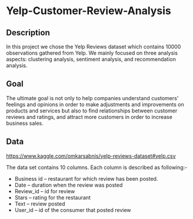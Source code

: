 # Yelp-Customer-Review-Analysis

## Description
In this project we chose the Yelp Reviews dataset which contains 10000 observations gathered from Yelp. We mainly focused on three analysis aspects: clustering analysis, sentiment analysis, and recommendation analysis. 

## Goal
The ultimate goal is not only to help companies understand customers’ feelings and opinions in order to make adjustments and improvements on products and services but also to find relationships between customer reviews and ratings, and attract more customers in order to increase business sales. 

## Data
https://www.kaggle.com/omkarsabnis/yelp-reviews-dataset#yelp.csv

The data set contains 10 columns. Each column is described as following:-
*	Business id – restaurant for which review has been posted.
*	Date – duration when the review was posted
*	Review_id – id for review
*	Stars – rating for the restaurant
*	Text – review posted
*	User_id – id of the consumer that posted review


